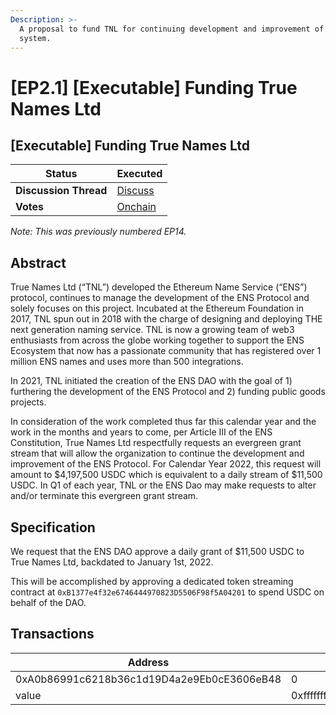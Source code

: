 ```yaml
---
Description: >-
  A proposal to fund TNL for continuing development and improvement of the ENS
  system.
---
```


# \[EP2.1] \[Executable] Funding True Names Ltd

## \[Executable] Funding True Names Ltd

| **Status**            | Executed                                                                                                                                                                                |
| --------------------- | --------------------------------------------------------------------------------------------------------------------------------------------------------------------------------------- |
| **Discussion Thread** | [Discuss](https://discuss.ens.domains/t/ep14-executable-funding-true-names-ltd/13391)                                                                                                   |
| **Votes**             | [Onchain](https://www.tally.xyz/governance/eip155:1:0x323A76393544d5ecca80cd6ef2A560C6a395b7E3/proposal/112764562576314516994943312429834673309292069549953740415731020720942627228986) |

_Note: This was previously numbered EP14._

## Abstract

True Names Ltd (“TNL”) developed the Ethereum Name Service (“ENS”) protocol, continues to manage the development of the ENS Protocol and solely focuses on this project. Incubated at the Ethereum Foundation in 2017, TNL spun out in 2018 with the charge of designing and deploying THE next generation naming service. TNL is now a growing team of web3 enthusiasts from across the globe working together to support the ENS Ecosystem that now has a passionate community that has registered over 1 million ENS names and uses more than 500 integrations.

In 2021, TNL initiated the creation of the ENS DAO with the goal of 1) furthering the development of the ENS Protocol and 2) funding public goods projects.

In consideration of the work completed thus far this calendar year and the work in the months and years to come, per Article III of the ENS Constitution, True Names Ltd respectfully requests an evergreen grant stream that will allow the organization to continue the development and improvement of the ENS Protocol. For Calendar Year 2022, this request will amount to $4,197,500 USDC which is equivalent to a daily stream of $11,500 USDC. In Q1 of each year, TNL or the ENS Dao may make requests to alter and/or terminate this evergreen grant stream.

## Specification

We request that the ENS DAO approve a daily grant of $11,500 USDC to True Names Ltd, backdated to January 1st, 2022.

This will be accomplished by approving a dedicated token streaming contract at `0xB1377e4f32e6746444970823D5506F98f5A04201` to spend USDC on behalf of the DAO.

## Transactions

| Address                                    | Value                                                              | Function | Argument | Value                                      |
| ------------------------------------------ | ------------------------------------------------------------------ | -------- | -------- | ------------------------------------------ |
| 0xA0b86991c6218b36c1d19D4a2e9Eb0cE3606eB48 | 0                                                                  | approve  | spender  | 0xB1377e4f32e6746444970823D5506F98f5A04201 |
| value                                      | 0xffffffffffffffffffffffffffffffffffffffffffffffffffffffffffffffff |          |          |                                            |
